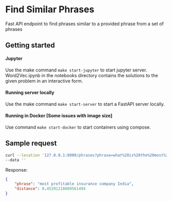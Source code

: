# Find Similar Phrases
Fast API endpoint to find phrases similar to a provided phrase from a set of phrases

## Getting started
#### Jupyter
Use the make command `make start-jupyter` to start jupyter server. Word2Vec.ipynb in the notebooks directory contains the solutions to the given problem in an interactive form.

#### Running server locally
Use the make command `make start-server` to start a FastAPI server locally.

#### Running in Docker [Some issues with image size]
Use command `make start-docker` to start containers using compose.

## Sample request

```bash
curl --location '127.0.0.1:8000/phrases?phrase=what%20is%20the%20most%20profitable%20company%20in%20india' \
--data ''
```

Response:

```json
{
    "phrase": "most profitable insurance company India",
    "distance": 0.45201218609561494
}
```
